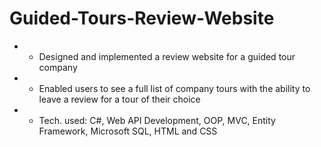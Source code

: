 # Guided-Tours-Review-Website
- - Designed and implemented a review website for a guided tour company  
- - Enabled users to see a full list of company tours with the ability to leave a review for a tour of their choice 
- - Tech. used: C#,  Web API Development, OOP,  MVC, Entity Framework, Microsoft SQL, HTML and CSS
